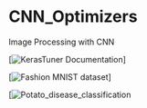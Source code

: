 # CNN_Optimizers
Image Processing with CNN

[![KerasTuner Documentation](https://keras.io/keras_tuner/)]

[![Fashion MNIST dataset](https://www.kaggle.com/datasets/zalando-research/fashionmnist?resource=download)]

[![Potato_disease_classification](https://www.kaggle.com/datasets/arjuntejaswi/plant-village?resource=download)



